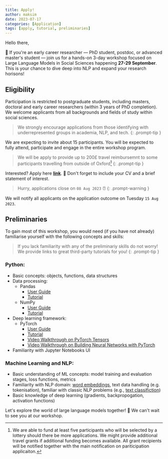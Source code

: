 ```yaml
---
title: Apply!
author: maksim
date: 2023-07-17
categories: [Application]
tags: [apply, tutorial, preliminaries]
---
```



Hello there,

👀 If you're an early career researcher — PhD student, postdoc, or advanced master's student — join us for a hands-on 3-day workshop focused on Large Language Models in Social Sciences happening **27-29 September**. This is your chance to dive deep into NLP and expand your research horisons!

## Eligibility
Participation is restricted to postgraduate students, including masters, doctoral and early career researchers (within 3 years of PhD completion). We welcome applicants from all backgrounds and fields of study within social sciences.

> We strongly encourage applications from those identifying with underrepresented groups in academia, NLP, and tech.
{: .prompt-tip }

We are expecting to invite about 15 participants. You will be expected to fully attend, participate and engage in the entire workshop program. 

> We will be apply to provide up to 200£ travel reimbursemnt to some participants travelling from outside of Oxford[^footnote]
{: .prompt-tip }

Interested? Apply here [**link**](https://forms.gle/BVYmKGhepGE9Y5HT6). 💼 Don't forget to include your CV and a brief statement of interest.  
> Hurry, applications close on `08 Aug 2023` ⏰
{: .prompt-warning }

We will notify all applicants on the application outcome on Tuesday `15 Aug 2023`.

## Preliminaries
To gain most of this workshop, you would need (if you have not already) familiarise yourself with the following concepts and skills: 

> If you lack familiarity with any of the preliminariy skills do not worry! We provide links to great third-party tutorials for you!
{: .prompt-tip }

### Python:
- Basic concepts: objects, functions, data structures
- Data processing:
  + Pandas
    * [User Guide](https://pandas.pydata.org/docs/user_guide/index.html)
    * [Tutorial](https://realpython.com/pandas-python-explore-dataset/)
  + NumPy
    * [User Guide](https://numpy.org/doc/stable/user/)
    * [Tutorial](https://realpython.com/numpy-tutorial/)
- Deep learning framework:
  + PyTorch
    * [User Guide](https://pytorch.org/tutorials/beginner/pytorch_with_examples.html)
    * [Tutorial](https://uvadlc-notebooks.readthedocs.io/en/latest/tutorial_notebooks/tutorial2/Introduction_to_PyTorch.html)
    * [Video Walkthrough on PyTorch Tensors](https://www.youtube.com/watch?v=x9JiIFvlUwk&list=PLhhyoLH6IjfxeoooqP9rhU3HJIAVAJ3Vz&index=3)
    * [Video Walkthrough on Building Neural Networks with PyTorch](https://www.youtube.com/watch?v=Jy4wM2X21u0&list=PLhhyoLH6IjfxeoooqP9rhU3HJIAVAJ3Vz&index=5) 
- Familiarity with Jupyter Notebooks UI

### Machine Learning and NLP:
- Basic understanding of ML concepts: model training and evaluation stages, loss functions, metrics
- Familiarity with NLP domain: [word embeddings](https://lena-voita.github.io/nlp_course/word_embeddings.html), text data handling (e.g. tokenisation), familiar with classic NLP problems (e.g., [text classifiction](https://lena-voita.github.io/nlp_course/text_classification.html))
- Basic knowledge of deep learning (gradients, backpropogation, activation functions)



Let's explore the world of large language models together! 🎉 We can't wait to see you at our workshop.

[^footnote]: We are able to fund at least five participants who will be selected by a lottery should there be more applications. We might provide additional travel grants if additional funding becomes available. All grant recipients will be notified together with the main notification on pariticipation applicaiton.   
